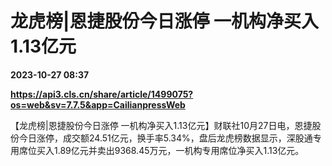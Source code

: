 # 龙虎榜|恩捷股份今日涨停 一机构净买入1.13亿元

**2023-10-27 08:37**

**https://api3.cls.cn/share/article/1499075?os=web&sv=7.7.5&app=CailianpressWeb**

【龙虎榜|恩捷股份今日涨停 一机构净买入1.13亿元】财联社10月27日电，恩捷股份今日涨停，成交额24.51亿元，换手率5.34%，盘后龙虎榜数据显示，深股通专用席位买入1.89亿元并卖出9368.45万元，一机构专用席位净买入1.13亿元。